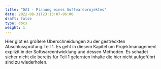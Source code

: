 ```yaml
---
title: "GA1 - Planung eines Softwareprojektes"
date: 2022-08-31T23:13:07-06:00
draft: false
type: docs
weight: 1
---
```


Hier gibt es größere Überschneidungen zu der gestreckten Abschlussprüfung Teil 1. Es geht in diesem Kapitel um Projektmanagement explizit in der Softwareentwicklung und dessen Methoden. Es schadet sicher nicht die bereits für Teil 1 gelernten Inhalte die hier nicht aufgeführt sind zu wiederholen.
